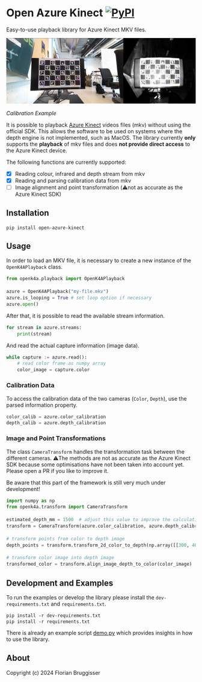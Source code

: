 # Open Azure Kinect [![PyPI](https://img.shields.io/pypi/v/open-azure-kinect)](https://pypi.org/project/open-azure-kinect/)

Easy-to-use playback library for Azure Kinect MKV files.

![Calibration Example](assets/calib.jpg)

*Calibration Example*

It is possible to playback [Azure Kinect](https://github.com/microsoft/Azure-Kinect-Sensor-SDK) videos files (mkv) without using the official SDK. This allows the software to be used on systems where the depth engine is not implemented, such as MacOS. The library currently **only** supports the **playback** of mkv files and does **not provide direct access** to the Azure Kinect device.

The following functions are currently supported:

- [x] Reading colour, infrared and depth stream from mkv
- [x] Reading and parsing calibration data from mkv
- [ ] Image alignment and point transformation (⚠️not as accurate as the Azure Kinect SDK)

## Installation

```terminal
pip install open-azure-kinect
```

## Usage
In order to load an MKV file, it is necessary to create a new instance of the `OpenK4APlayback` class.

```python
from openk4a.playback import OpenK4APlayback

azure = OpenK4APlayback("my-file.mkv")
azure.is_looping = True # set loop option if necessary
azure.open()
```

After that, it is possible to read the available stream information.

```python
for stream in azure.streams:
    print(stream)
```

And read the actual capture information (image data).

```python
while capture := azure.read():
    # read color frame as numpy array
    color_image = capture.color
```

### Calibration Data
To access the calibration data of the two cameras (`Color`, `Depth`), use the parsed information property.

```python
color_calib = azure.color_calibration
depth_calib = azure.depth_calibration
```

### Image and Point Transformations
The class `CameraTransform` handles the transformation task between the different cameras. ⚠️The methods are not as accurate as the Azure Kinect SDK because some optimisations have not been taken into account yet. Please open a PR if you like to improve it.

Be aware that this part of the framework is still very much under development!

```python
import numpy as np
from openk4a.transform import CameraTransform

estimated_depth_mm = 1500  # adjust this value to improve the calculation accuracy
transform = CameraTransform(azure.color_calibration, azure.depth_calibration, estimated_depth_mm)

# transform points from color to depth image
depth_points = transform.transform_2d_color_to_depth(np.array([[300, 400], [200, 200]]))

# transform color image into depth image
transformed_color = transform.align_image_depth_to_color(color_image)
```

## Development and Examples
To run the examples or develop the library please install the `dev-requirements.txt` and `requirements.txt`.

```terminal
pip install -r dev-requirements.txt
pip install -r requirements.txt
```

There is already an example script [demo.py](demo.py) which provides insights in how to use the library.

## About
Copyright (c) 2024 Florian Bruggisser
